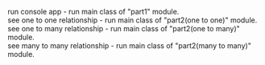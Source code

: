 run console app - run main class of "part1" module.<br>
see one to one relationship - run main class of "part2(one to one)" module.<br>
see one to many relationship - run main class of "part2(one to many)" module.<br>
see many to many relationship - run main class of "part2(many to many)" module.
